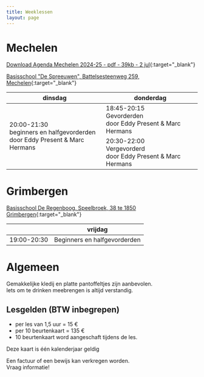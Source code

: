 ```yaml
---
title: Weeklessen
layout: page
---
```


<!-- <link rel="stylesheet" href="https://unpkg.com/leaflet@1.4.0/dist/leaflet.css"
  integrity="sha512-puBpdR0798OZvTTbP4A8Ix/l+A4dHDD0DGqYW6RQ+9jxkRFclaxxQb/SJAWZfWAkuyeQUytO7+7N4QKrDh+drA=="
  crossorigin=""/>
<script src="https://unpkg.com/leaflet@1.4.0/dist/leaflet.js"
  integrity="sha512-QVftwZFqvtRNi0ZyCtsznlKSWOStnDORoefr1enyq5mVL4tmKB3S/EnC3rRJcxCPavG10IcrVGSmPh6Qw5lwrg=="
  crossorigin=""></script> -->

<!-- <link rel="stylesheet" href="https://unpkg.com/leaflet@1.7.1/dist/leaflet.css"
  integrity="sha512-xodZBNTC5n17Xt2atTPuE1HxjVMSvLVW9ocqUKLsCC5CXdbqCmblAshOMAS6/keqq/sMZMZ19scR4PsZChSR7A=="
  crossorigin=""/>
<script src="https://unpkg.com/leaflet@1.7.1/dist/leaflet.js"
  integrity="sha512-XQoYMqMTK8LvdxXYG3nZ448hOEQiglfqkJs1NOQV44cWnUrBc8PkAOcXy20w0vlaXaVUearIOBhiXZ5V3ynxwA=="
  crossorigin=""></script> -->

# Mechelen

[Download Agenda Mechelen 2024-25 - pdf - 39kb - 2 jul](/flyers/Mechelen_2024-25.pdf){:target="_blank"}  

[Basisschool "De Spreeuwen", Battelsesteenweg 259, Mechelen](https://goo.gl/maps/nJ4emVbPqgHkvgBR6){:target="_blank"}  

<table>
<thead>
<tr>
	<th>dinsdag</th>
	<th>donderdag</th>
</tr>
</thead>
<tbody>
<tr>
	<td rowspan=2>20:00-21:30<br>beginners en halfgevorderden<br>door Eddy Present &amp; Marc Hermans</td>
	<td>18:45-20:15<br>Gevorderden <br>door Eddy Present &amp; Marc Hermans</td>
</tr>
<tr>
	<td>20:30-22:00<br>Vergevorderd <br>door Eddy Present &amp; Marc Hermans</td>
</tr>
</tbody>
</table>



# Grimbergen
<!-- [Download Agenda Grimbergen 2020-21 - pdf - 46kb](/flyers/Grimbergen_2020-21.pdf){:target="_blank"}   -->

[Basisschool De Regenboog, Speelbroek, 38 te 1850 Grimbergen](https://goo.gl/maps/j2Zjc7aH1UCb7dHaA){:target="_blank"}  


<table>
<thead>
<tr>
	<th>&nbsp;</th>
	<th>vrijdag</th>
</tr>
</thead>
<tbody>
<tr>
	<td>19:00-20:30</td>
	<td>Beginners en halfgevorderden</td>
</tr>
</tbody>
</table>

# Algemeen

Gemakkelijke kledij en platte pantoffeltjes zijn aanbevolen.  
Iets om te drinken meebrengen is altijd verstandig.

## Lesgelden (BTW inbegrepen)
* per les van 1,5 uur = 15 &euro;
* per 10 beurtenkaart = 135 &euro; 
* 10 beurtenkaart word aangeschaft tijdens de les.


Deze kaart is één kalenderjaar geldig

Een factuur of een bewijs kan verkregen worden.  
Vraag informatie!

<!-- 
<div id="mapid" style="width: 100%; height: 400px;"></div>
<script>
	var mymap = L.map('mapid').setView([50.9889,4.3807], 11);

	L.tileLayer('https://api.tiles.mapbox.com/v4/{id}/{z}/{x}/{y}.png?access_token={accessToken}', {
		attribution: 'Map data &copy; <a href="https://www.openstreetmap.org/">OpenStreetMap</a> contributors, <a href="https://creativecommons.org/licenses/by-sa/2.0/">CC-BY-SA</a>, Imagery © <a href="https://www.mapbox.com/">Mapbox</a>',
		maxZoom: 18,
		id: 'mapbox.streets',
		accessToken: 'pk.eyJ1Ijoiam9hY2hpbXZkaCIsImEiOiJjanR4MDh5b2oyNm5zNDRsbGF6cTM5bzh1In0.OpFnYagI-skcvKS3OxC65w'
	}).addTo(mymap);

	// var markerGrimbergen = L.marker([50.93568, 4.37484]).addTo(mymap);
	//markerGrimbergen.bindPopup("Charleroyhoeve, Lierbaan, Grimbergen").openPopup(); 

	var markerMechelen = L.marker([51.03067, 4.45947]).addTo(mymap);
	markerMechelen.bindPopup("Basisschool De Spreeuwen, Battelsesteenweg 259, Mechelen").openPopup();
</script> -->

